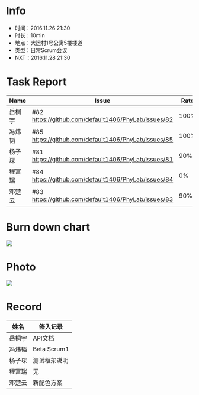 # Info

* 时间：2016.11.26 21:30
* 时长：10min
* 地点：大运村1号公寓5楼楼道
* 类型：日常Scrum会议
* NXT：2016.11.28 21:30

# Task Report
| Name | Issue                                    | Rate | Difficulties | Time | Expect |
| ---- | ---------------------------------------- | ---- | ------------ | ---- | ------ |
| 岳桐宇  | #82 https://github.com/default1406/PhyLab/issues/82 | 100% | 无            | 1h   | 2h     |
| 冯炜韬  | #85 https://github.com/default1406/PhyLab/issues/85 | 100% | 无            | 6h   | 6h     |
| 杨子琛  | #81 https://github.com/default1406/PhyLab/issues/81 | 90%  | 无            | 1h   | 3h     |
| 程富瑞  | #84 https://github.com/default1406/PhyLab/issues/84 | 0%   | 数据库作业ddl     | 0h   | 3h     |
| 邓楚云  | #83 https://github.com/default1406/PhyLab/issues/83 | 90%  | 无            | 7h   | 6h     |

# Burn down chart

![](http://images2015.cnblogs.com/blog/1033756/201611/1033756-20161127140131878-1507561068.png)

# Photo

![](http://images2015.cnblogs.com/blog/1033756/201611/1033756-20161127002844065-1795143396.jpg)


# Record

| 姓名   | 签入记录        |
| ---- | ----------- |
| 岳桐宇  | API文档       |
| 冯炜韬  | Beta Scrum1 |
| 杨子琛  | 测试框架说明      |
| 程富瑞  | 无           |
| 邓楚云  | 新配色方案       |